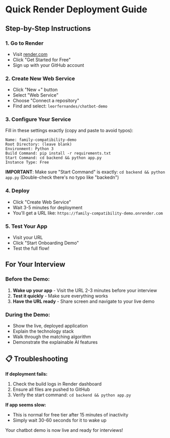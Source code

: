 # Quick Render Deployment Guide

## Step-by-Step Instructions

### 1. Go to Render
- Visit [render.com](https://render.com)
- Click "Get Started for Free"
- Sign up with your GitHub account

### 2. Create New Web Service
- Click "New +" button
- Select "Web Service"
- Choose "Connect a repository"
- Find and select: `leorfernandes/chatbot-demo`

### 3. Configure Your Service
Fill in these settings exactly (copy and paste to avoid typos):

```
Name: family-compatibility-demo
Root Directory: (leave blank)
Environment: Python 3
Build Command: pip install -r requirements.txt
Start Command: cd backend && python app.py
Instance Type: Free
```

**IMPORTANT**: Make sure "Start Command" is exactly: `cd backend && python app.py`
(Double-check there's no typo like "backedn")

### 4. Deploy
- Click "Create Web Service"
- Wait 3-5 minutes for deployment
- You'll get a URL like: `https://family-compatibility-demo.onrender.com`

### 5. Test Your App
- Visit your URL
- Click "Start Onboarding Demo"
- Test the full flow!

## For Your Interview

### Before the Demo:
1. **Wake up your app** - Visit the URL 2-3 minutes before your interview
2. **Test it quickly** - Make sure everything works
3. **Have the URL ready** - Share screen and navigate to your live demo

### During the Demo:
- Show the live, deployed application
- Explain the technology stack
- Walk through the matching algorithm
- Demonstrate the explainable AI features

## 📋 Troubleshooting

**If deployment fails:**
1. Check the build logs in Render dashboard
2. Ensure all files are pushed to GitHub
3. Verify the start command: `cd backend && python app.py`

**If app seems slow:**
- This is normal for free tier after 15 minutes of inactivity
- Simply wait 30-60 seconds for it to wake up

Your chatbot demo is now live and ready for interviews!

